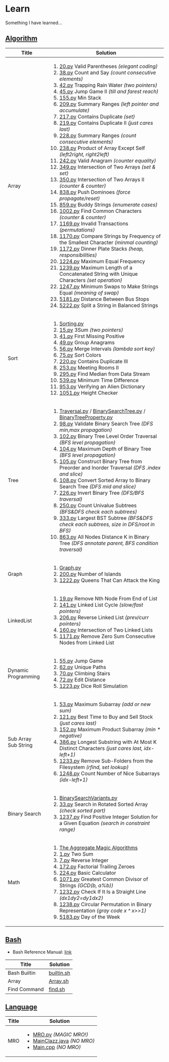 # Learn
Something I have learned...

## [Algorithm](./algorithm/)
| Title | Solution |
| ----- | -------- |
| Array  | <ol><li>[20.py](./algorithm/Array/20.py) Valid Parentheses _(elegant coding)_</li><li>[38.py](./algorithm/Array/38.py) Count and Say _(count consecutive elements)_</li><li>[42.py](./algorithm/Array/42.py) Trapping Rain Water _(two pointers)_</li><li>[45.py](./algorithm/Array/45.py) Jump Game II _(till and farest reach)_</li><li>[155.py](./algorithm/Array/155.py) Min Stack</li><li>[209.py](./algorithm/Array/209.py) Summary Ranges _(left pointer and accumulate)_</li><li>[217.py](./algorithm/Array/217.py) Contains Duplicate _(set)_</li><li>[219.py](./algorithm/Array/219.py) Contains Duplicate II _(just cares last)_</li><li>[228.py](./algorithm/Array/228.py) Summary Ranges _(count consecutive elements)_</li><li>[238.py](./algorithm/Array/238.py) Product of Array Except Self _(left2right, right2left)_</li><li>[242.py](./algorithm/Array/242.py) Valid Anagram _(counter equality)_</li><li>[349.py](./algorithm/Array/349.py) Intersection of Two Arrays _(set & set)_</li><li>[350.py](./algorithm/Array/350.py) Intersection of Two Arrays II _(counter & counter)_</li><li>[838.py](./algorithm/Array/838.py) Push Dominoes _(force propagate/reset)_</li><li>[859.py](./algorithm/Array/859.py) Buddy Strings _(enumerate cases)_</li><li>[1002.py](./algorithm/Array/1002.py) Find Common Characters _(counter & counter)_</li><li>[1169.py](./algorithm/Array/1169.py) Invalid Transactions _(permutations)_</li><li>[1170.py](./algorithm/Array/1170.py) Compare Strings by Frequency of the Smallest Character _(minmal counting)_</li><li>[1172.py](./algorithm/Array/1172.py) Dinner Plate Stacks _(heap, responsibilities)_</li><li>[1224.py](./algorithm/Array/1224.py) Maximum Equal Frequency</li><li>[1239.py](./algorithm/Array/1239.py) Maximum Length of a Concatenated String with Unique Characters _(set operation)_</li><li>[1247.py](./algorithm/Array/1247.py) Minimum Swaps to Make Strings Equal _(meaning of swap)_</li><li>[5181.py](./algorithm/Array/5181.py) Distance Between Bus Stops</li><li>[5222.py](./algorithm/Array/5222.py) Split a String in Balanced Strings</li></ol> |
| Sort  | <ol><li>[Sorting.py](./algorithm/Sort/Sorting.py)</li><li>[15.py](./algorithm/Sort/15.py) 3Sum _(two pointers)_</li><li>[41.py](./algorithm/Sort/41.py) First Missing Positive</li><li>[49.py](./algorithm/Sort/49.py) Group Anagrams</li><li>[56.py](./algorithm/Sort/56.py) Merge Intervals _(lambda sort key)_</li><li>[75.py](./algorithm/Sort/75.py) Sort Colors</li><li>[220.py](./algorithm/Sort/220.py) Contains Duplicate III</li><li>[253.py](./algorithm/Sort/253.py) Meeting Rooms II</li><li>[295.py](./algorithm/Sort/295.py) Find Median from Data Stream</li><li>[539.py](./algorithm/Sort/539.py) Minimum Time Difference</li><li>[953.py](./algorithm/Sort/953.py) Verifying an Alien Dictionary</li><li>[1051.py](./algorithm/Sort/1051.py) Height Checker</li></ol> |
| Tree  | <ol><li>[Traversal.py](./algorithm/Tree/Traversal.py) / [BinarySearchTree.py](./algorithm/Tree/BinarySearchTree.py) / [BinaryTreeProperty.py](./algorithm/Tree/BinaryTreeProperty.py)</li><li>[98.py](./algorithm/Tree/98.py) Validate Binary Search Tree _(DFS min,max propagation)_</li><li>[102.py](./algorithm/Tree/102.py) Binary Tree Level Order Traversal _(BFS level propagation)_</li><li>[104.py](./algorithm/Tree/104.py) Maximum Depth of Binary Tree _(BFS level propagation)_</li><li>[105.py](./algorithm/Tree/105.py) Construct Binary Tree from Preorder and Inorder Traversal _(DFS .index and slice)_</li><li>[108.py](./algorithm/Tree/108.py) Convert Sorted Array to Binary Search Tree _(DFS mid and slice)_</li><li>[226.py](./algorithm/Tree/226.py) Invert Binary Tree _(DFS/BFS traversal)_</li><li>[250.py](./algorithm/Tree/250.py) Count Univalue Subtrees _(BFS&DFS check each subtrees)_</li><li>[333.py](./algorithm/Tree/333.py) Largest BST Subtree _(BFS&DFS check each subtrees, size in DFS/root in BFS)_</li><li>[863.py](./algorithm/Tree/863.py) All Nodes Distance K in Binary Tree _(DFS annotate parent, BFS condition traversal)_</li></ol> |
| Graph | <ol><li>[Graph.py](./algorithm/Graph/Graph.py)</li><li>[200.py](./algorithm/Graph/200.py) Number of Islands</li><li>[1222.py](./algorithm/Graph/1222.py) Queens That Can Attack the King</li></ol> |
| LinkedList | <ol><li>[19.py](./algorithm/LinkedList/19.py) Remove Nth Node From End of List</li><li>[141.py](./algorithm/LinkedList/141.py) Linked List Cycle _(slow/fast pointers)_</li><li>[206.py](./algorithm/LinkedList/206.py) Reverse Linked List _(prev/curr pointers)_</li><li>[160.py](./algorithm/LinkedList/160.py) Intersection of Two Linked Lists</li><li>[1171.py](./algorithm/LinkedList/1171.py) Remove Zero Sum Consecutive Nodes from Linked List</li></ol> |
| Dynamic Programming | <ol><li>[55.py](./algorithm/DP/55.py) Jump Game</li><li>[62.py](./algorithm/DP/62.py) Unique Paths</li><li>[70.py](./algorithm/DP/70.py) Climbing Stairs</li><li>[72.py](./algorithm/DP/72.py) Edit Distance</li><li>[1223.py](./algorithm/DP/1223.py) Dice Roll Simulation</li></ol> |
| Sub Array<br>Sub String | <ol><li>[53.py](./algorithm/Sub/53.py) Maximum Subarray _(add or new sum)_</li><li>[121.py](./algorithm/Sub/121.py) Best Time to Buy and Sell Stock _(just cares last)_</li><li>[152.py](./algorithm/Sub/152.py) Maximum Product Subarray _(min * negative)_</li><li>[386.py](./algorithm/Sub/386.py) Longest Substring with At Most K Distinct Characters _(just cares last, idx-left+1)_</li><li>[1233.py](./algorithm/Sub/1233.py) Remove Sub-Folders from the Filesystem _(rfind, set lookup)_</li><li>[1248.py](./algorithm/Sub/1248.py) Count Number of Nice Subarrays _(idx-left+1)_</li></ol> |
| Binary Search | <ol><li>[BinarySearchVariants.py](./algorithm/BinarySearch/BinarySearchVariants.py)</li><li>[33.py](./algorithm/BinarySearch/33.py) Search in Rotated Sorted Array _(check sorted part)_</li><li>[1237.py](./algorithm/BinarySearch/1237.py) Find Positive Integer Solution for a Given Equation  _(search in constraint range)_</li></ol> |
| Math | <ol><li>[The Aggregate Magic Algorithms](http://aggregate.org/MAGIC/)</li><li>[1.py](./algorithm/Math/1.py) Two Sum</li><li>[7.py](./algorithm/Math/7.py) Reverse Integer</li><li>[172.py](./algorithm/Math/172.py) Factorial Trailing Zeroes</li><li>[224.py](./algorithm/Math/224.py) Basic Calculator</li><li>[1071.py](./algorithm/Math/1071.py) Greatest Common Divisor of Strings _(GCD(b, a%b))_</li><li>[1232.py](./algorithm/Math/1232.py) Check If It Is a Straight Line _(dx1*dy2=dy1*dx2)_</li><li>[1238.py](./algorithm/Math/1238.py) Circular Permutation in Binary Representation _(gray code x  ^ x>>1)_</li><li>[5183.py](./algorithm/Math/5183.py) Day of the Week</li></ol> |

## [Bash](./bash/)
* Bash Reference Manual: [link](https://www.gnu.org/software/bash/manual/bash.html)

| Title      | Solution                      |
| -----      | --------                      | 
|Bash Builtin|[builtin.sh](./bash/builtin.sh)|
|Array       |[Array.sh](./bash/Array.sh)    |
|Find Command|[find.sh](./bash/find.sh)      |

## [Language](./language/)

| Title      | Solution                      |
| -----      | --------                      | 
|MRO|<ul><li>[MRO.py](./language/MRO/MRO.py) _(MAGIC MRO!)_</li><li>[MainClazz.java](./language/MRO/MainClazz.java) _(NO MRO)_</li><li>[Main.cpp](./language/MRO/Main.cpp) _(NO MRO)_</li></ul>|